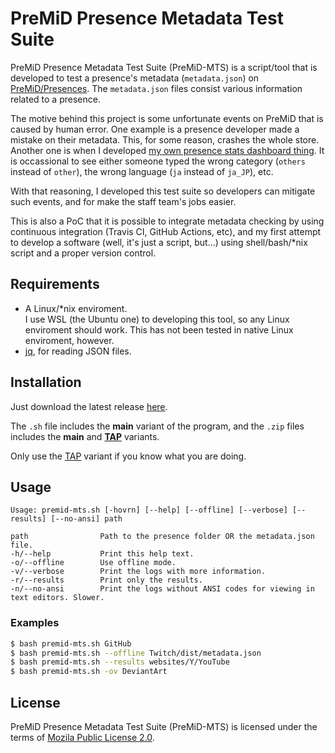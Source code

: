 # PreMiD Presence Metadata Test Suite

PreMiD Presence Metadata Test Suite (PreMiD-MTS) is a script/tool that is developed to test a presence's metadata (``metadata.json``) on [PreMiD/Presences](https://github.com/PreMiD/Presences). The ``metadata.json`` files consist various information related to a presence.

The motive behind this project is some unfortunate events on PreMiD that is caused by human error. One example is a presence developer made a mistake on their metadata. This, for some reason, crashes the whole store. Another one is when I developed [my own presence stats dashboard thing](https://mini.hans5958.me/premid-presence-stats). It is occassional to see either someone typed the wrong category (``others`` instead of ``other``), the wrong language (``ja`` instead of ``ja_JP``), etc.

With that reasoning, I developed this test suite so developers can mitigate such events, and for make the staff team's jobs easier.

This is also a PoC that it is possible to integrate metadata checking by using continuous integration (Travis CI, GitHub Actions, etc), and my first attempt to develop a software (well, it's just a script, but...) using shell/bash/*nix script and a proper version control.

## Requirements

- A Linux/*nix enviroment.  
  I use WSL (the Ubuntu one) to developing this tool, so any Linux enviroment should work. This has not been tested in native Linux enviroment, however.
- [jq](https://stedolan.github.io/jq), for reading JSON files.

## Installation

Just download the latest release [here](https://github.com/Hans5958/PreMiD-MTS/releases). 

The ``.sh`` file includes the **main** variant of the program, and the ``.zip`` files includes the **main** and [**TAP**](https://en.wikipedia.org/wiki/Test_Anything_Protocol) variants.

Only use the [TAP](https://en.wikipedia.org/wiki/Test_Anything_Protocol) variant if you know what you are doing.

## Usage

```
Usage: premid-mts.sh [-hovrn] [--help] [--offline] [--verbose] [--results] [--no-ansi] path

path                Path to the presence folder OR the metadata.json file.
-h/--help           Print this help text.
-o/--offline        Use offline mode.
-v/--verbose        Print the logs with more information.
-r/--results        Print only the results.
-n/--no-ansi        Print the logs without ANSI codes for viewing in text editors. Slower.
```
### Examples
```bash
$ bash premid-mts.sh GitHub
$ bash premid-mts.sh --offline Twitch/dist/metadata.json
$ bash premid-mts.sh --results websites/Y/YouTube
$ bash premid-mts.sh -ov DeviantArt
```


## License

PreMiD Presence Metadata Test Suite (PreMiD-MTS) is licensed under the terms of [Mozila Public License 2.0](https://github.com/Hans5958/PreMiD-MTS/blob/master/LICENSE.md).